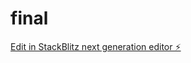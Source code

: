 # final

[Edit in StackBlitz next generation editor ⚡️](https://stackblitz.com/~/github.com/Prasadlokhnade/final)